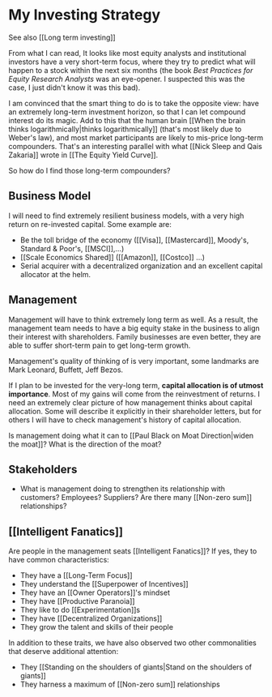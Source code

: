 # My Investing Strategy

See also [[Long term investing]]


From what I can read, It looks like most equity analysts and institutional investors have a very short-term focus, where they try to predict what will happen to a stock within the next six months (the book *Best Practices for Equity Research Analysts* was an eye-opener. I suspected this was the case, I just didn't know it was this bad).

I am convinced that the smart thing to do is to take the opposite view: have an extremely long-term investment horizon, so that I can let compound interest do its magic. Add to this that the human brain [[When the brain thinks logarithmically|thinks logarithmically]] (that's most likely due to Weber's law), and most market participants are likely to mis-price long-term compounders. That's an interesting parallel with what [[Nick Sleep and Qais Zakaria]] wrote in [[The Equity Yield Curve]].


So how do I find those long-term compounders?

## Business Model
I will need to find extremely resilient business models, with a very high return on re-invested capital. Some example are:

- Be the toll bridge of the economy ([[Visa]], [[Mastercard]], Moody's, Standard & Poor's, [[MSCI]],...)
- [[Scale Economics Shared]] ([[Amazon]], [[Costco]] ...)
- Serial acquirer with a decentralized organization and an excellent capital allocator at the helm. 



## Management
Management will have to think extremely long term as well. As a result, the management team needs to have a big equity stake in the business to align their interest with shareholders. Family businesses are even better, they are able to suffer short-term pain to get long-term growth.

Management's quality of thinking of  is very important, some landmarks are Mark Leonard, Buffett, Jeff Bezos.

If I plan to be invested for the very-long term, **capital allocation is of utmost importance**. Most of my gains will come from the reinvestment of returns. I need an extremely clear picture of how management thinks about capital allocation. Some will describe it explicitly in their shareholder letters, but for others I will have to check management's history of capital allocation.

Is management doing what it can to [[Paul Black on Moat Direction|widen the moat]]? What is the direction of the moat?


## Stakeholders
- What is management doing to strengthen its relationship with customers? Employees? Suppliers? Are there many [[Non-zero sum]] relationships?

## [[Intelligent Fanatics]]

Are people in the management seats [[Intelligent Fanatics]]? If yes, they to have common characteristics:
- They have a [[Long-Term Focus]]
- They understand the [[Superpower of Incentives]]
- They have an [[Owner Operators]]'s mindset
- They have [[Productive Paranoia]]
- They like to do [[Experimentation]]s
- They have [[Decentralized Organizations]]
- They grow the talent and skills of their people

In addition to these traits, we have also observed two other commonalities that deserve additional attention:
- They [[Standing on the shoulders of giants|Stand on the shoulders of giants]]
- They harness a maximum of [[Non-zero sum]] relationships










